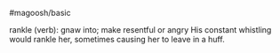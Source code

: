 #magoosh/basic

rankle (verb): gnaw into; make resentful or angry 
His constant whistling would rankle her, sometimes causing her to leave in a huff. 
